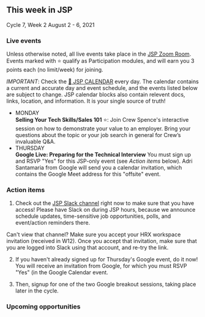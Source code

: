 ## This week in JSP

Cycle 7, Week 2
August 2 - 6, 2021

### Live events

Unless otherwise noted, all live events take place in the [JSP Zoom Room](https://zoom.us/my/hrjsp). Events marked with :star: qualify as Participation modules, and will earn you 3 points each (no limit/week) for joining.

*IMPORTANT*: Check the [:calendar: JSP CALENDAR](http://mks.io/jspcalendar) every day. The calendar contains a current and accurate day and event schedule, and the events listed below are subject to change. JSP calendar blocks also contain relevent docs, links, location, and information. It is your single source of truth!

- MONDAY <br />
**Selling Your Tech Skills/Sales 101** :star:: Join Crew Spence's interactive session on how to demonstrate your value to an employer. Bring your questions about the topic or your job search in general for Crew’s invaluable Q&A.
- THURSDAY <br />
**Google Live: Preparing for the Technical Interview** You must sign up and RSVP "Yes" for this JSP-only event (see _Action items_ below). Adri Santamaria from Google will send you a calendar invitation, which contains the Google Meet address for this "offsite" event.

### Action items

1. Check out the [JSP Slack channel](https://hackreactorx.slack.com/archives/C01UR456F99) right now to make sure that you have access! Please have Slack on during JSP hours, because we announce schedule updates, time-sensitive job opportunities, polls, and event/action reminders there.

Can't view that channel? Make sure you accept your HRX workspace invitation (received in W12). Once you accept that invitation, make sure that you are logged into Slack using that account, and re-try the link.

2. If you haven't already signed up for Thursday's Google event, do it now! You will receive an invitation from Google, for which you must RSVP "Yes" (in the Google Calendar event.

3. Then, signup for one of the two Google breakout sessions, taking place later in the cycle.

### Upcoming opportunities

